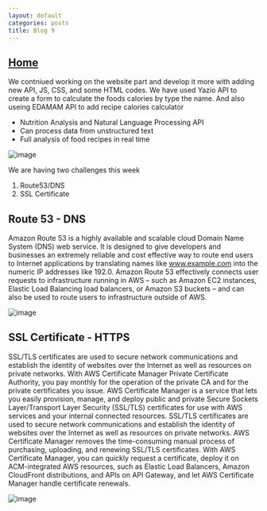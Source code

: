 ```yaml
---
layout: default
categories: posts
title: Blog 9
---
```


## [Home](https://sevak84.github.io/sb.github.io/)

We contniued working on the website part and develop it more with adding new API, JS, CSS, and some HTML codes. We have used Yazio API to create a form to calculate the foods calories by type the name. 
And also useing EDAMAM API to add recipe calories calculator 
- Nutrition Analysis and Natural Language Processing API
- Can process data from unstructured text
- Full analysis of food recipes in real time

![image](https://user-images.githubusercontent.com/70185563/116648864-f2173c00-a932-11eb-8c33-959d3ae5cbcf.png)

We are having two challenges this week 
1. Route53/DNS
2. SSL Certificate 

## Route 53 - DNS 

Amazon Route 53 is a highly available and scalable cloud Domain Name System (DNS) web service. It is designed to give developers and businesses an extremely reliable and cost effective way to route end users to Internet applications by translating names like www.example.com into the numeric IP addresses like 192.0.
Amazon Route 53 effectively connects user requests to infrastructure running in AWS – such as Amazon EC2 instances, Elastic Load Balancing load balancers, or Amazon S3 buckets – and can also be used to route users to infrastructure outside of AWS.

![image](https://user-images.githubusercontent.com/70185563/116649483-322aee80-a934-11eb-81f4-d865a2a07a5f.png)


## SSL Certificate - HTTPS

SSL/TLS certificates are used to secure network communications and establish the identity of websites over the Internet as well as resources on private networks. With AWS Certificate Manager Private Certificate Authority, you pay monthly for the operation of the private CA and for the private certificates you issue.
AWS Certificate Manager is a service that lets you easily provision, manage, and deploy public and private Secure Sockets Layer/Transport Layer Security (SSL/TLS) certificates for use with AWS services and your internal connected resources. SSL/TLS certificates are used to secure network communications and establish the identity of websites over the Internet as well as resources on private networks. AWS Certificate Manager removes the time-consuming manual process of purchasing, uploading, and renewing SSL/TLS certificates.
With AWS Certificate Manager, you can quickly request a certificate, deploy it on ACM-integrated AWS resources, such as Elastic Load Balancers, Amazon CloudFront distributions, and APIs on API Gateway, and let AWS Certificate Manager handle certificate renewals.

![image](https://user-images.githubusercontent.com/70185563/116649338-e5dfae80-a933-11eb-9650-358da2c79846.png)


